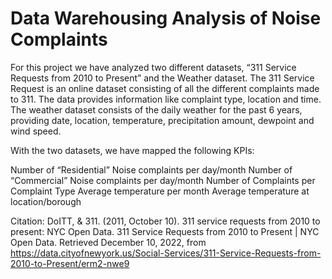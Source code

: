 # Data Warehousing Analysis of Noise Complaints

For this project we have analyzed two different datasets, “311 Service Requests from 2010 to Present” and the Weather dataset. The 311 Service Request is an online dataset consisting of all the different complaints made to 311. The data provides information like complaint type, location and time. The weather dataset consists of the daily weather for the past 6 years, providing date, location, temperature, precipitation amount, dewpoint and wind speed. 

With the two datasets, we have mapped the following KPIs:

Number of “Residential” Noise complaints per day/month
Number of “Commercial” Noise complaints per day/month
Number of Complaints per Complaint Type
Average temperature per month
Average temperature at location/borough



Citation:
DoITT, & 311. (2011, October 10). 311 service requests from 2010 to present: NYC Open Data. 311 Service Requests from 2010 to Present | NYC Open Data. Retrieved December 10, 2022, from https://data.cityofnewyork.us/Social-Services/311-Service-Requests-from-2010-to-Present/erm2-nwe9 

